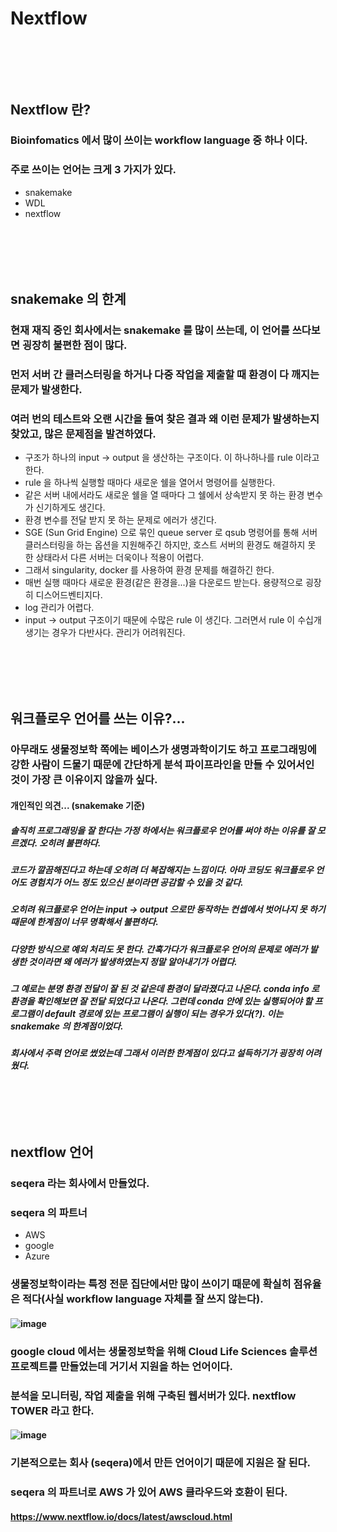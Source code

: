 # Nextflow
### <br/><br/><br/>

## Nextflow 란?
### Bioinfomatics 에서 많이 쓰이는 workflow language 중 하나 이다.
### 주로 쓰이는 언어는 크게 3 가지가 있다.
- snakemake
- WDL
- nextflow
### <br/><br/><br/>

## snakemake 의 한계
### 현재 재직 중인 회사에서는 snakemake 를 많이 쓰는데, 이 언어를 쓰다보면 굉장히 불편한 점이 많다.
### 먼저 서버 간 클러스터링을 하거나 다중 작업을 제출할 때 환경이 다 깨지는 문제가 발생한다.
### 여러 번의 테스트와 오랜 시간을 들여 찾은 결과 왜 이런 문제가 발생하는지 찾았고, 많은 문제점을 발견하였다.
- 구조가 하나의 input -> output 을 생산하는 구조이다. 이 하나하나를 rule 이라고 한다.
- rule 을 하나씩 실행할 때마다 새로운 쉘을 열어서 명령어를 실행한다.
- 같은 서버 내에서라도 새로운 쉘을 열 때마다 그 쉘에서 상속받지 못 하는 환경 변수가 신기하게도 생긴다.
- 환경 변수를 전달 받지 못 하는 문제로 에러가 생긴다.
- SGE (Sun Grid Engine) 으로 묶인 queue server 로 qsub 명령어를 통해 서버 클러스터링을 하는 옵션을 지원해주긴 하지만, 호스트 서버의 환경도 해결하지 못 한 상태라서 다른 서버는 더욱이나 적용이 어렵다.
- 그래서 singularity, docker 를 사용하여 환경 문제를 해결하긴 한다. 
- 매번 실행 때마다 새로운 환경(같은 환경을...)을 다운로드 받는다. 용량적으로 굉장히 디스어드벤티지다.
- log 관리가 어렵다.
- input -> output 구조이기 때문에 수많은 rule 이 생긴다. 그러면서 rule 이 수십개 생기는 경우가 다반사다. 관리가 어려워진다.
### <br/><br/><br/>

## 워크플로우 언어를 쓰는 이유?...
### 아무래도 생물정보학 쪽에는 베이스가 생명과학이기도 하고 프로그래밍에 강한 사람이 드물기 때문에 간단하게 분석 파이프라인을 만들 수 있어서인 것이 가장 큰 이유이지 않을까 싶다.
#### 개인적인 의견... (snakemake 기준)
##### 솔직히 프로그래밍을 잘 한다는 가정 하에서는 워크플로우 언어를 써야 하는 이유를 잘 모르겠다. 오히려 불편하다. 
##### 코드가 깔끔해진다고 하는데 오히려 더 복잡해지는 느낌이다. 아마 코딩도 워크플로우 언어도 경험치가 어느 정도 있으신 분이라면 공감할 수 있을 것 같다. 
##### 오히려 워크플로우 언어는 input -> output 으로만 동작하는 컨셉에서 벗어나지 못 하기 때문에 한계점이 너무 명확해서 불편하다. 
##### 다양한 방식으로 예외 처리도 못 한다. 간혹가다가 워크플로우 언어의 문제로 에러가 발생한 것이라면 왜 에러가 발생하였는지 정말 알아내기가 어렵다. 
##### 그 예로는 분명 환경 전달이 잘 된 것 같은데 환경이 달라졌다고 나온다. conda info 로 환경을 확인해보면 잘 전달 되었다고 나온다. 그런데 conda 안에 있는 실행되어야 할 프로그램이 default 경로에 있는 프로그램이 실행이 되는 경우가 있다(?). 이는 snakemake 의 한계점이었다.
##### 회사에서 주력 언어로 썼었는데 그래서 이러한 한계점이 있다고 설득하기가 굉장히 어려웠다.
### <br/><br/><br/>

## nextflow 언어
### seqera 라는 회사에서 만들었다.
### seqera 의 파트너
- AWS
- google
- Azure
### 생물정보학이라는 특정 전문 집단에서만 많이 쓰이기 때문에 확실히 점유율은 적다(사실 workflow language 자체를 잘 쓰지 않는다).
#### ![image](https://user-images.githubusercontent.com/62974484/206093341-41071e63-fe14-4cd1-aa40-bc9a023a9c40.png)
### google cloud 에서는 생물정보학을 위해 Cloud Life Sciences 솔루션 프로젝트를 만들었는데 거기서 지원을 하는 언어이다.
### 분석을 모니터링, 작업 제출을 위해 구축된 웹서버가 있다. nextflow TOWER 라고 한다.
#### ![image](https://user-images.githubusercontent.com/62974484/206093209-b1863cce-ffd2-40f2-8a3b-99144c849a22.png)
### 기본적으로는 회사 (seqera)에서 만든 언어이기 때문에 지원은 잘 된다.
### seqera 의 파트너로 AWS 가 있어 AWS 클라우드와 호환이 된다.
#### https://www.nextflow.io/docs/latest/awscloud.html
### <br/><br/><br/>
